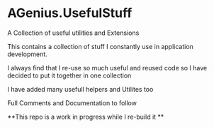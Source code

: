 # AGenius.UsefulStuff
A Collection of useful utilities and Extensions

This contains a collection of stuff I constantly use in application development.  

I always find that I re-use so much useful and reused code so I have decided to put it together in one collection

I have added many usefull helpers and Utilites too

Full Comments and Documentation to follow

**This repo is a work in progress while I re-build it **

